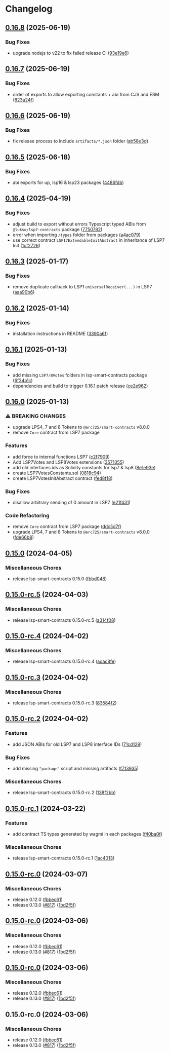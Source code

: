 # Changelog

## [0.16.8](https://github.com/lukso-network/lsp-smart-contracts/compare/lsp7-contracts-v0.16.7...lsp7-contracts-v0.16.8) (2025-06-19)


### Bug Fixes

* upgrade nodejs to v22 to fix failed release CI ([93e19e6](https://github.com/lukso-network/lsp-smart-contracts/commit/93e19e6849e7587822fa353ec3c8dac5632039b5))

## [0.16.7](https://github.com/lukso-network/lsp-smart-contracts/compare/lsp7-contracts-v0.16.6...lsp7-contracts-v0.16.7) (2025-06-19)


### Bug Fixes

* order of exports to allow exporting constants + abi from CJS and ESM ([823a24f](https://github.com/lukso-network/lsp-smart-contracts/commit/823a24f433312250b3116054b3bfbe9dc8ad314d))

## [0.16.6](https://github.com/lukso-network/lsp-smart-contracts/compare/lsp7-contracts-v0.16.5...lsp7-contracts-v0.16.6) (2025-06-19)


### Bug Fixes

* fix release process to include `artifacts/*.json` folder ([ab58e3d](https://github.com/lukso-network/lsp-smart-contracts/commit/ab58e3da2300bb6032cc90a51fe6a7762b3ae068))

## [0.16.5](https://github.com/lukso-network/lsp-smart-contracts/compare/lsp7-contracts-v0.16.4...lsp7-contracts-v0.16.5) (2025-06-18)


### Bug Fixes

* abi exports for up, lsp16 & lsp23 packages ([4486fdb](https://github.com/lukso-network/lsp-smart-contracts/commit/4486fdb59bc7b460919a8c751a1ff718abcde926))

## [0.16.4](https://github.com/lukso-network/lsp-smart-contracts/compare/lsp7-contracts-v0.16.3...lsp7-contracts-v0.16.4) (2025-04-19)


### Bug Fixes

* adjust build to export without errors Typescript typed ABIs from `@lukso/lsp7-contracts` package ([7750782](https://github.com/lukso-network/lsp-smart-contracts/commit/7750782b80676c97ca73c5d94c5ba3875261b0b1))
* error when importing `/types` folder from packages ([a4ac079](https://github.com/lukso-network/lsp-smart-contracts/commit/a4ac079e8ee06d14f0a2c2b042c5cf9c178c32fb))
* use correct contract `LSP17ExtendableInitAbstract` in inheritance of LSP7 Init ([1cf2726](https://github.com/lukso-network/lsp-smart-contracts/commit/1cf27267784fa0f8aa79214bf1acc89dbbbd7a03))

## [0.16.3](https://github.com/lukso-network/lsp-smart-contracts/compare/lsp7-contracts-v0.16.2...lsp7-contracts-v0.16.3) (2025-01-17)


### Bug Fixes

* remove duplicate callback to LSP1 `universalReceiver(...)` in LSP7 ([aaa90b6](https://github.com/lukso-network/lsp-smart-contracts/commit/aaa90b6d9f0b10b3dd0e01bbe2a99422c5c005cc))

## [0.16.2](https://github.com/lukso-network/lsp-smart-contracts/compare/lsp7-contracts-v0.16.1...lsp7-contracts-v0.16.2) (2025-01-14)


### Bug Fixes

* installation instructions in README ([3390a6f](https://github.com/lukso-network/lsp-smart-contracts/commit/3390a6fe659efecb0c6c12e88263c1996d714fae))

## [0.16.1](https://github.com/lukso-network/lsp-smart-contracts/compare/lsp7-contracts-v0.16.0...lsp7-contracts-v0.16.1) (2025-01-13)


### Bug Fixes

* add missing `LSP7/8Votes` folders in lsp-smart-contracts package ([6f34a1c](https://github.com/lukso-network/lsp-smart-contracts/commit/6f34a1c8241e9aeae19918aa8c9052c9491a4e63))
* dependencies and build to trigger 0.16.1 patch release ([ce2e962](https://github.com/lukso-network/lsp-smart-contracts/commit/ce2e962741f8e18cabd15f786fffd2229ff41ab0))

## [0.16.0](https://github.com/lukso-network/lsp-smart-contracts/compare/lsp7-contracts-v0.15.0...lsp7-contracts-v0.16.0) (2025-01-13)


### ⚠ BREAKING CHANGES

* upgrade LPS4, 7 and 8 Tokens to `@erc725/smart-contracts` v8.0.0
* remove `Core` contract from LSP7 package

### Features

* add force to internal functions LSP7 ([c2f7909](https://github.com/lukso-network/lsp-smart-contracts/commit/c2f79091a1919422f6d9e160c13e0accf321a747))
* Add LSP7Votes and LSP8Votes extensions ([3571355](https://github.com/lukso-network/lsp-smart-contracts/commit/35713557e132c7c347ddd380dfb19a500a621ec4))
* add old interfaces ids as Solidity constants for lsp7 & lsp8 ([8e1e93e](https://github.com/lukso-network/lsp-smart-contracts/commit/8e1e93e3cb63956614d906bb08d6a91566afbaf9))
* create LSP7VotesConstants.sol ([0818c94](https://github.com/lukso-network/lsp-smart-contracts/commit/0818c94939cdd0aeb2bd8fb0d78cc04410f63a34))
* create LSP7VotesInitAbstract contract ([fed8f18](https://github.com/lukso-network/lsp-smart-contracts/commit/fed8f18c8b6674623d3de5ab2172858b833bfee0))


### Bug Fixes

* disallow arbitrary sending of 0 amount in LSP7 ([e21f431](https://github.com/lukso-network/lsp-smart-contracts/commit/e21f431fbdaeaab90391923c9d1ea4baf55aa918))


### Code Refactoring

* remove `Core` contract from LSP7 package ([ddc5d7f](https://github.com/lukso-network/lsp-smart-contracts/commit/ddc5d7f2f02f7ff3711bb2acbec5be73420e80c5))
* upgrade LPS4, 7 and 8 Tokens to `@erc725/smart-contracts` v8.0.0 ([fde66b8](https://github.com/lukso-network/lsp-smart-contracts/commit/fde66b80d90f4789cce76021136b9e065e561579))

## [0.15.0](https://github.com/lukso-network/lsp-smart-contracts/compare/lsp7-contracts-v0.15.0-rc.5...lsp7-contracts-v0.15.0) (2024-04-05)


### Miscellaneous Chores

* release lsp-smart-contracts 0.15.0 ([fbbd048](https://github.com/lukso-network/lsp-smart-contracts/commit/fbbd0484aa8208fec06d639e44d864c66650edbd))

## [0.15.0-rc.5](https://github.com/lukso-network/lsp-smart-contracts/compare/lsp7-contracts-v0.15.0-rc.4...lsp7-contracts-v0.15.0-rc.5) (2024-04-03)


### Miscellaneous Chores

* release lsp-smart-contracts 0.15.0-rc.5 ([a314f08](https://github.com/lukso-network/lsp-smart-contracts/commit/a314f08fbabf7b166aca4d2212a69ae444405155))

## [0.15.0-rc.4](https://github.com/lukso-network/lsp-smart-contracts/compare/lsp7-contracts-v0.15.0-rc.3...lsp7-contracts-v0.15.0-rc.4) (2024-04-02)


### Miscellaneous Chores

* release lsp-smart-contracts 0.15.0-rc.4 ([adac8fe](https://github.com/lukso-network/lsp-smart-contracts/commit/adac8fe1df9b962dbb648d40c5c70de561fe7f88))

## [0.15.0-rc.3](https://github.com/lukso-network/lsp-smart-contracts/compare/lsp7-contracts-v0.15.0-rc.2...lsp7-contracts-v0.15.0-rc.3) (2024-04-02)


### Miscellaneous Chores

* release lsp-smart-contracts 0.15.0-rc.3 ([83584f2](https://github.com/lukso-network/lsp-smart-contracts/commit/83584f2b62e1b317ca3687adff85e53ce0b90f42))

## [0.15.0-rc.2](https://github.com/lukso-network/lsp-smart-contracts/compare/lsp7-contracts-v0.15.0-rc.1...lsp7-contracts-v0.15.0-rc.2) (2024-04-02)


### Features

* add JSON ABIs for old LSP7 and LSP8 interface IDs ([71cd129](https://github.com/lukso-network/lsp-smart-contracts/commit/71cd129b9143d2e052d65665241afb6ba5c81c2b))


### Bug Fixes

* add missing `"package"` script and missing artifacts ([f713935](https://github.com/lukso-network/lsp-smart-contracts/commit/f713935b0dfdb022dc8b3fd008203a894654cc66))


### Miscellaneous Chores

* release lsp-smart-contracts 0.15.0-rc.2 ([138f2bb](https://github.com/lukso-network/lsp-smart-contracts/commit/138f2bb132bd98d600f3bd408acf8eca3b978402))

## [0.15.0-rc.1](https://github.com/lukso-network/lsp-smart-contracts/compare/lsp7-contracts-v0.15.0-rc.0...lsp7-contracts-v0.15.0-rc.1) (2024-03-22)


### Features

* add contract TS types generated by wagmi in each packages ([f40ba0f](https://github.com/lukso-network/lsp-smart-contracts/commit/f40ba0f7486906c527756ad30ce4927fa816d7ff))


### Miscellaneous Chores

* release lsp-smart-contracts 0.15.0-rc.1 ([1ac4013](https://github.com/lukso-network/lsp-smart-contracts/commit/1ac4013b943d0d316005511e3c70cb2751864de7))

## [0.15.0-rc.0](https://github.com/lukso-network/lsp-smart-contracts/compare/lsp7-contracts-v0.15.0-rc.0...lsp7-contracts-v0.15.0-rc.0) (2024-03-07)


### Miscellaneous Chores

* release 0.12.0 ([fbbec61](https://github.com/lukso-network/lsp-smart-contracts/commit/fbbec6199c6351721acedb35110fc1cc7bbb65ad))
* release 0.13.0 ([#817](https://github.com/lukso-network/lsp-smart-contracts/issues/817)) ([1bd2f5f](https://github.com/lukso-network/lsp-smart-contracts/commit/1bd2f5f699ecdbef857527cdac50df50dc051002))

## [0.15.0-rc.0](https://github.com/lukso-network/lsp-smart-contracts/compare/lsp7-contracts-v0.15.0-rc.0...lsp7-contracts-v0.15.0-rc.0) (2024-03-06)


### Miscellaneous Chores

* release 0.12.0 ([fbbec61](https://github.com/lukso-network/lsp-smart-contracts/commit/fbbec6199c6351721acedb35110fc1cc7bbb65ad))
* release 0.13.0 ([#817](https://github.com/lukso-network/lsp-smart-contracts/issues/817)) ([1bd2f5f](https://github.com/lukso-network/lsp-smart-contracts/commit/1bd2f5f699ecdbef857527cdac50df50dc051002))

## [0.15.0-rc.0](https://github.com/lukso-network/lsp-smart-contracts/compare/lsp7-contracts-v0.15.0-rc.0...lsp7-contracts-v0.15.0-rc.0) (2024-03-06)


### Miscellaneous Chores

* release 0.12.0 ([fbbec61](https://github.com/lukso-network/lsp-smart-contracts/commit/fbbec6199c6351721acedb35110fc1cc7bbb65ad))
* release 0.13.0 ([#817](https://github.com/lukso-network/lsp-smart-contracts/issues/817)) ([1bd2f5f](https://github.com/lukso-network/lsp-smart-contracts/commit/1bd2f5f699ecdbef857527cdac50df50dc051002))

## 0.15.0-rc.0 (2024-03-06)


### Miscellaneous Chores

* release 0.12.0 ([fbbec61](https://github.com/lukso-network/lsp-smart-contracts/commit/fbbec6199c6351721acedb35110fc1cc7bbb65ad))
* release 0.13.0 ([#817](https://github.com/lukso-network/lsp-smart-contracts/issues/817)) ([1bd2f5f](https://github.com/lukso-network/lsp-smart-contracts/commit/1bd2f5f699ecdbef857527cdac50df50dc051002))
